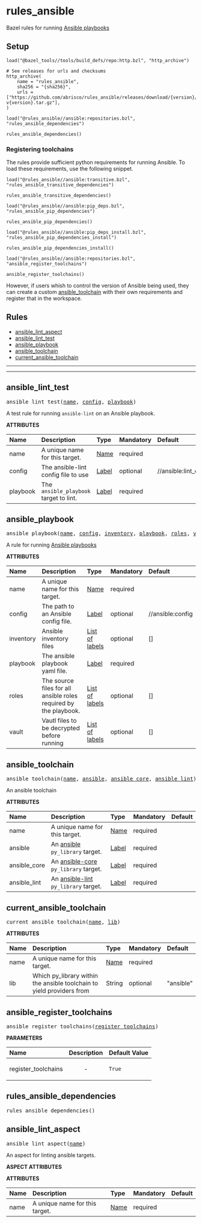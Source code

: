 <!-- Generated with Stardoc: http://skydoc.bazel.build -->

# rules_ansible

Bazel rules for running [Ansible playbooks](https://docs.ansible.com/ansible/latest/user_guide/playbooks_intro.html)

## Setup

```starlark
load("@bazel_tools//tools/build_defs/repo:http.bzl", "http_archive")

# See releases for urls and checksums
http_archive(
    name = "rules_ansible",
    sha256 = "{sha256}",
    urls = ["https://github.com/abrisco/rules_ansible/releases/download/{version}/rules_ansible-v{version}.tar.gz"],
)

load("@rules_ansible//ansible:repositories.bzl", "rules_ansible_dependencies")

rules_ansible_dependencies()
```

### Registering toolchains

The rules provide sufficient python requirements for running Ansible. To load these requirements, use the following
snippet.

```starlark
load("@rules_ansible//ansible:transitive.bzl", "rules_ansible_transitive_dependencies")

rules_ansible_transitive_dependencies()

load("@rules_ansible//ansible:pip_deps.bzl", "rules_ansible_pip_dependencies")

rules_ansible_pip_dependencies()

load("@rules_ansible//ansible:pip_deps_install.bzl", "rules_ansible_pip_dependencies_install")

rules_ansible_pip_dependencies_install()

load("@rules_ansible//ansible:repositories.bzl", "ansible_register_toolchains")

ansible_register_toolchains()
```

However, if users whish to control the version of Ansible being used, they can create a custom [ansible_toolchain](#ansible_toolchain)
with their own requirements and register that in the workspace.

## Rules

- [ansible_lint_aspect](#ansible_lint_aspect)
- [ansible_lint_test](#ansible_lint_test)
- [ansible_playbook](#ansible_playbook)
- [ansible_toolchain](#ansible_toolchain)
- [current_ansible_toolchain](#current_ansible_toolchain)

---
---



<a id="ansible_lint_test"></a>

## ansible_lint_test

<pre>
ansible_lint_test(<a href="#ansible_lint_test-name">name</a>, <a href="#ansible_lint_test-config">config</a>, <a href="#ansible_lint_test-playbook">playbook</a>)
</pre>

A test rule for running `ansible-lint` on an Ansible playbook.

**ATTRIBUTES**


| Name  | Description | Type | Mandatory | Default |
| :------------- | :------------- | :------------- | :------------- | :------------- |
| <a id="ansible_lint_test-name"></a>name |  A unique name for this target.   | <a href="https://bazel.build/concepts/labels#target-names">Name</a> | required |  |
| <a id="ansible_lint_test-config"></a>config |  The ansible-lint config file to use   | <a href="https://bazel.build/concepts/labels">Label</a> | optional | //ansible:lint_config |
| <a id="ansible_lint_test-playbook"></a>playbook |  The <code>ansible_playbook</code> target to lint.   | <a href="https://bazel.build/concepts/labels">Label</a> | required |  |


<a id="ansible_playbook"></a>

## ansible_playbook

<pre>
ansible_playbook(<a href="#ansible_playbook-name">name</a>, <a href="#ansible_playbook-config">config</a>, <a href="#ansible_playbook-inventory">inventory</a>, <a href="#ansible_playbook-playbook">playbook</a>, <a href="#ansible_playbook-roles">roles</a>, <a href="#ansible_playbook-vault">vault</a>)
</pre>

A rule for running [Ansible playbooks](https://docs.ansible.com/ansible/latest/user_guide/playbooks_intro.html)

**ATTRIBUTES**


| Name  | Description | Type | Mandatory | Default |
| :------------- | :------------- | :------------- | :------------- | :------------- |
| <a id="ansible_playbook-name"></a>name |  A unique name for this target.   | <a href="https://bazel.build/concepts/labels#target-names">Name</a> | required |  |
| <a id="ansible_playbook-config"></a>config |  The path to an Ansible config file.   | <a href="https://bazel.build/concepts/labels">Label</a> | optional | //ansible:config |
| <a id="ansible_playbook-inventory"></a>inventory |  Ansible inventory files   | <a href="https://bazel.build/concepts/labels">List of labels</a> | optional | [] |
| <a id="ansible_playbook-playbook"></a>playbook |  The ansible playbook yaml file.   | <a href="https://bazel.build/concepts/labels">Label</a> | required |  |
| <a id="ansible_playbook-roles"></a>roles |  The source files for all ansible roles required by the playbook.   | <a href="https://bazel.build/concepts/labels">List of labels</a> | optional | [] |
| <a id="ansible_playbook-vault"></a>vault |  Vautl files to be decrypted before running   | <a href="https://bazel.build/concepts/labels">List of labels</a> | optional | [] |


<a id="ansible_toolchain"></a>

## ansible_toolchain

<pre>
ansible_toolchain(<a href="#ansible_toolchain-name">name</a>, <a href="#ansible_toolchain-ansible">ansible</a>, <a href="#ansible_toolchain-ansible_core">ansible_core</a>, <a href="#ansible_toolchain-ansible_lint">ansible_lint</a>)
</pre>

An ansible toolchain

**ATTRIBUTES**


| Name  | Description | Type | Mandatory | Default |
| :------------- | :------------- | :------------- | :------------- | :------------- |
| <a id="ansible_toolchain-name"></a>name |  A unique name for this target.   | <a href="https://bazel.build/concepts/labels#target-names">Name</a> | required |  |
| <a id="ansible_toolchain-ansible"></a>ansible |  An [ansible](https://pypi.org/project/ansible/) <code>py_library</code> target.   | <a href="https://bazel.build/concepts/labels">Label</a> | required |  |
| <a id="ansible_toolchain-ansible_core"></a>ansible_core |  An [ansible-core](https://pypi.org/project/ansible-core/) <code>py_library</code> target.   | <a href="https://bazel.build/concepts/labels">Label</a> | required |  |
| <a id="ansible_toolchain-ansible_lint"></a>ansible_lint |  An [ansible-lint](https://pypi.org/project/ansible-lint/) <code>py_library</code> target.   | <a href="https://bazel.build/concepts/labels">Label</a> | required |  |


<a id="current_ansible_toolchain"></a>

## current_ansible_toolchain

<pre>
current_ansible_toolchain(<a href="#current_ansible_toolchain-name">name</a>, <a href="#current_ansible_toolchain-lib">lib</a>)
</pre>



**ATTRIBUTES**


| Name  | Description | Type | Mandatory | Default |
| :------------- | :------------- | :------------- | :------------- | :------------- |
| <a id="current_ansible_toolchain-name"></a>name |  A unique name for this target.   | <a href="https://bazel.build/concepts/labels#target-names">Name</a> | required |  |
| <a id="current_ansible_toolchain-lib"></a>lib |  Which py_library within the ansible toolchain to yield providers from   | String | optional | "ansible" |


<a id="ansible_register_toolchains"></a>

## ansible_register_toolchains

<pre>
ansible_register_toolchains(<a href="#ansible_register_toolchains-register_toolchains">register_toolchains</a>)
</pre>



**PARAMETERS**


| Name  | Description | Default Value |
| :------------- | :------------- | :------------- |
| <a id="ansible_register_toolchains-register_toolchains"></a>register_toolchains |  <p align="center"> - </p>   |  <code>True</code> |


<a id="rules_ansible_dependencies"></a>

## rules_ansible_dependencies

<pre>
rules_ansible_dependencies()
</pre>





<a id="ansible_lint_aspect"></a>

## ansible_lint_aspect

<pre>
ansible_lint_aspect(<a href="#ansible_lint_aspect-name">name</a>)
</pre>

An aspect for linting ansible targets.

**ASPECT ATTRIBUTES**



**ATTRIBUTES**


| Name  | Description | Type | Mandatory | Default |
| :------------- | :------------- | :------------- | :------------- | :------------- |
| <a id="ansible_lint_aspect-name"></a>name |  A unique name for this target.   | <a href="https://bazel.build/concepts/labels#target-names">Name</a> | required |   |


